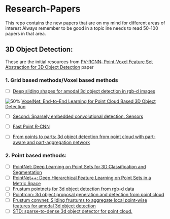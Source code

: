 # Research-Papers
This repo contains the new papers that are on my mind for different areas of interest
Always remember to be good in a topic ine needs to read 50-100 papers in that area. 

## 3D Object Detection:

These are the initial resources from [PV-RCNN: Point-Voxel Feature Set Abstraction for 3D Object Detection](https://arxiv.org/pdf/1912.13192.pdf) paper

### 1. Grid based methods/Voxel based methods
- [ ]  [Deep sliding shapes for amodal 3d object detection in rgb-d images](https://arxiv.org/abs/1511.02300#)

![50%](https://progress-bar.dev/10) [VoxelNet: End-to-End Learning for Point Cloud Based 3D Object Detection](https://arxiv.org/abs/1711.06396)
- [ ]  [Second: Sparsely embedded convolutional detection. Sensors](https://www.mdpi.com/1424-8220/18/10/3337)
- [ ]  [Fast Point R-CNN](https://arxiv.org/abs/1908.02990)
- [ ]  [From points to parts: 3d object detection from point cloud with part-aware and part-aggregation network](https://arxiv.org/abs/1908.02990)


<!-- - [ ]   -->
### 2. Point based methods:
- [ ] [PointNet: Deep Learning on Point Sets for 3D Classification and Segmentation](https://arxiv.org/abs/1612.00593)
- [ ] [PointNet++: Deep Hierarchical Feature Learning on Point Sets in a Metric Space](https://arxiv.org/abs/1706.02413)
- [ ] [Frustum pointnets for 3d object detection from rgb-d data](https://arxiv.org/abs/1711.08488)
- [ ] [Pointrcnn: 3d object proposal generation and detection from point cloud](https://arxiv.org/abs/1812.04244)
- [ ] [Frustum convnet: Sliding frustums to aggregate local point-wise features for amodal 3d object detection](https://arxiv.org/abs/1903.01864)
- [ ] [STD: sparse-to-dense 3d object detector for point cloud.](https://arxiv.org/abs/1907.10471)
